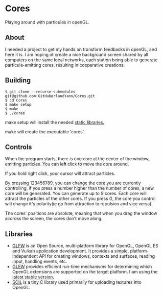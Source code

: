 # Cores
Playing around with particules in openGL.

## About
I needed a project to get my hands on transform feedbacks in openGL, and here it is. I am hoping ot create a nice background screen shared by all computers on the same local networks, each station being able to generate particule-emitting cores, resulting in cooperative creations.

## Building
```
$ git clone --recurse-submodules git@github.com:GitHuberlandYann/Cores.git
$ cd Cores
$ make setup
$ make
$ ./cores
```
make setup will install the needed [static libraries.](#libraries)

make will create the executable 'cores'.

## Controls
When the program starts, there is one core at the center of the window, emitting particles.
You can left click to move the core around.

If you hold right click, your cursor will attract particles.

By pressing 123456789, you can change the core you are currently controlling, if you press a number higher than the number of cores, a new core will be generated.  You can generate up to 9 cores.  Each core will attract the particles of the other cores.  If you press G, the core you control will change it's polarity(ie go from attraction to repulsion and vice versa).

The cores' positions are absolute, meaning that when you drag the window accross the screen, the cores don't move along.

## Libraries
* [GLFW](https://github.com/glfw/glfw.git) is an Open Source, multi-platform library for OpenGL, OpenGL ES and Vulkan application development. It provides a simple, platform-independent API for creating windows, contexts and surfaces, reading input, handling events, etc.
* [GLEW](https://github.com/nigels-com/glew.git) provides efficient run-time mechanisms for determining which OpenGL extensions are supported on the target platform. I am using the [latest stable version.](https://github.com/nigels-com/glew/releases/tag/glew-2.2.0)
* [SOIL](https://github.com/littlstar/soil.git) is a tiny C library used primarily for uploading textures into OpenGL.
